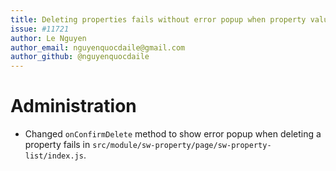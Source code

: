 ```yaml
---
title: Deleting properties fails without error popup when property values are still in use
issue: #11721
author: Le Nguyen
author_email: nguyenquocdaile@gmail.com
author_github: @nguyenquocdaile
---
```

# Administration
* Changed `onConfirmDelete` method to show error popup when deleting a property fails in `src/module/sw-property/page/sw-property-list/index.js`.
